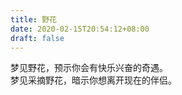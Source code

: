 ```yaml
---
title: 野花
date: 2020-02-15T20:54:12+08:00
draft: false
---
```


梦见野花，预示你会有快乐兴奋的奇遇。<br>
梦见采摘野花，暗示你想离开现在的伴侣。<br>
